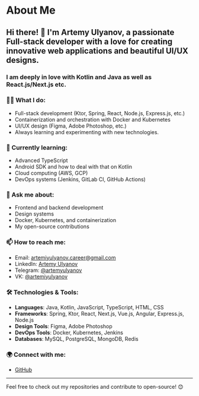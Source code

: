 # About Me

## Hi there! 👋 I'm Artemy Ulyanov, a passionate Full-stack developer with a love for creating innovative web applications and beautiful UI/UX designs.
### I am deeply in love with Kotlin and Java as well as React.js/Next.js etc. 

### 🧑‍💻 What I do:
- Full-stack development (Ktor, Spring, React, Node.js, Express.js, etc.)
- Containerization and orchestration with Docker and Kubernetes
- UI/UX design (Figma, Adobe Photoshop, etc.)
- Always learning and experimenting with new technologies.

### 🌱 Currently learning:
- Advanced TypeScript
- Android SDK and how to deal with that on Kotlin
- Cloud computing (AWS, GCP)
- DevOps systems (Jenkins, GitLab CI, GitHub Actions)

### 💬 Ask me about:
- Frontend and backend development
- Design systems
- Docker, Kubernetes, and containerization
- My open-source contributions

### 📫 How to reach me:
- Email: artemiyulyanov.career@gmail.com
- LinkedIn: [Artemy Ulyanov](https://www.linkedin.com/in/artemy-ulyanov-737814285)
- Telegram: [@artemyulyanov](https://t.me/artemyulyanov)
- VK: [@artemiyulyanov](https://vk.com/artemiyulyanov)

### 🛠️ Technologies & Tools:
- **Languages**: Java, Kotlin, JavaScript, TypeScript, HTML, CSS
- **Frameworks**: Spring, Ktor, React, Next.js, Vue.js, Angular, Express.js, Node.js
- **Design Tools**: Figma, Adobe Photoshop
- **DevOps Tools**: Docker, Kubernetes, Jenkins
- **Databases**: MySQL, PostgreSQL, MongoDB, Redis

### 🌍 Connect with me:
- [GitHub](https://github.com/artemiyulyanov)

---

Feel free to check out my repositories and contribute to open-source! 😊

